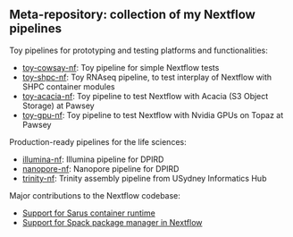 ## Meta-repository: collection of my Nextflow pipelines

Toy pipelines for prototyping and testing platforms and functionalities:
- [toy-cowsay-nf](https://github.com/marcodelapierre/toy-cowsay-nf): Toy pipeline for simple Nextflow tests
- [toy-shpc-nf](https://github.com/marcodelapierre/toy-shpc-nf): Toy RNAseq pipeline, to test interplay of Nextflow with SHPC container modules
- [toy-acacia-nf](https://github.com/marcodelapierre/toy-acacia-nf): Toy pipeline to test Nextflow with Acacia (S3 Object Storage) at Pawsey
- [toy-gpu-nf](https://github.com/marcodelapierre/toy-gpu-nf): Toy pipeline to test Nextflow with Nvidia GPUs on Topaz at Pawsey

Production-ready pipelines for the life sciences:
- [illumina-nf](https://github.com/marcodelapierre/illumina-nf): Illumina pipeline for DPIRD
- [nanopore-nf](https://github.com/marcodelapierre/nanopore-nf): Nanopore pipeline for DPIRD
- [trinity-nf](https://github.com/marcodelapierre/trinity-nf): Trinity assembly pipeline from USydney Informatics Hub

Major contributions to the Nextflow codebase:
- [Support for Sarus container runtime](https://github.com/nextflow-io/nextflow/pull/3470)
- [Support for Spack package manager in Nextflow](https://github.com/nextflow-io/nextflow/pull/3580)
